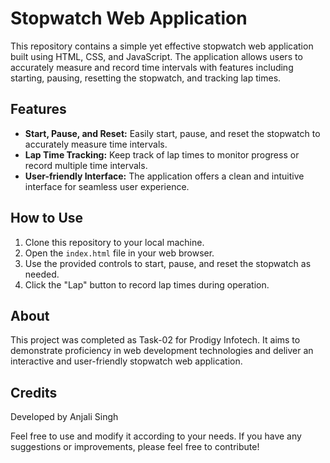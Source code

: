 # Stopwatch Web Application

This repository contains a simple yet effective stopwatch web application built using HTML, CSS, and JavaScript. The application allows users to accurately measure and record time intervals with features including starting, pausing, resetting the stopwatch, and tracking lap times.

## Features

- **Start, Pause, and Reset:** Easily start, pause, and reset the stopwatch to accurately measure time intervals.
- **Lap Time Tracking:** Keep track of lap times to monitor progress or record multiple time intervals.
- **User-friendly Interface:** The application offers a clean and intuitive interface for seamless user experience.

## How to Use

1. Clone this repository to your local machine.
2. Open the `index.html` file in your web browser.
3. Use the provided controls to start, pause, and reset the stopwatch as needed.
4. Click the "Lap" button to record lap times during operation.

## About

This project was completed as Task-02 for Prodigy Infotech. It aims to demonstrate proficiency in web development technologies and deliver an interactive and user-friendly stopwatch web application.

## Credits

Developed by Anjali Singh

 Feel free to use and modify it according to your needs. If you have any suggestions or improvements, please feel free to contribute!

